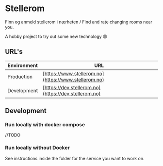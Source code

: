 # Stellerom

Finn og anmeld stellerom i nærheten / Find and rate changing rooms near you.

A hobby project to try out some new technology :smile:

## URL's

| Environment | URL                                                  |
|-------------|------------------------------------------------------|
| Production  | [https://www.stellerom.no](https://www.stellerom.no) |
| Development | [https://dev.stellerom.no](https://dev.stellerom.no) |

## Development

### Run locally with docker compose

//TODO

### Run locally without Docker

See instructions inside the folder for the service you want to work on.
